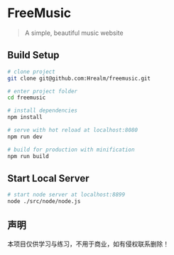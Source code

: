 # FreeMusic

> A simple, beautiful music website



## Build Setup

``` bash
# clone project
git clone git@github.com:Hrealm/freemusic.git

# enter project folder
cd freemusic

# install dependencies
npm install

# serve with hot reload at localhost:8080
npm run dev

# build for production with minification
npm run build

```

##  Start Local Server

```bash
# start node server at localhost:8899
node ./src/node/node.js
```

## 声明

本项目仅供学习与练习，不用于商业，如有侵权联系删除！